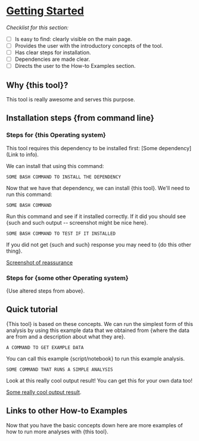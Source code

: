 # [Getting Started](https://jhudatascience.org/ITCR_Documentation_and_Usability/creating-a-smooth-getting-started-section.html)

_Checklist for this section:_  

- [ ] Is easy to find: clearly visible on the main page.  
- [ ] Provides the user with the introductory concepts of the tool.  
- [ ] Has clear steps for installation.  
- [ ] Dependencies are made clear.  
- [ ] Directs the user to the How-to Examples section.

## Why {this tool}?

This tool is really awesome and serves this purpose.

## Installation steps {from command line}

### Steps for {this Operating system}

This tool requires this dependency to be installed first: [Some dependency](Link to info).

We can install that using this command:

```
SOME BASH COMMAND TO INSTALL THE DEPENDENCY
```

Now that we have that dependency, we can install {this tool}.
We'll need to run this command:

```
SOME BASH COMMAND
```

Run this command and see if it installed correctly. If it did you should see {such and such output -- screenshot might be nice here}.

```
SOME BASH COMMAND TO TEST IF IT INSTALLED
```

If you did not get {such and such} response you may need to {do this other thing}.

[Screenshot of reassurance]()

### Steps for {some other Operating system}

{Use altered steps from above}.

## Quick tutorial

{This tool} is based on these concepts.
We can run the simplest form of this analysis by using this example data that we obtained from {where the data are from and a description about what they are}.

```
A COMMAND TO GET EXAMPLE DATA
```

You can call this example {script/notebook} to run this example analysis.

```
SOME COMMAND THAT RUNS A SIMPLE ANALYSIS
```

Look at this really cool output result! You can get this for your own data too!

[Some really cool output result]().

## Links to other How-to Examples

Now that you have the basic concepts down here are more examples of how to run more analyses with {this tool}.
